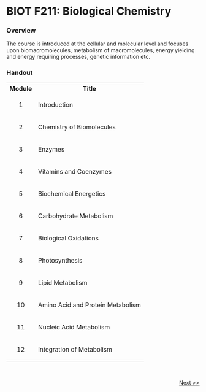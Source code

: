 # BIOT F211: Biological Chemistry
### Overview
<p align = 'justified'> The course is introduced at the cellular and molecular level and focuses upon biomacromolecules, metabolism of
macromolecules, energy yielding and energy requiring processes, genetic information etc. </p>

### Handout
<table>
  <tr>
    <th>Module</th>
    <th>Title</th>
  </tr>
  <tr>
    <td><p align='center'>1</p></td>
    <td>Introduction</td>
  </tr>
  <tr>
    <td><p align='center'>2</p></td>
    <td>Chemistry of Biomolecules</td>
  </tr>
  <tr>
    <td><p align='center'>3</p></td>
    <td>Enzymes</td>
  </tr>
  <tr>
    <td><p align='center'>4</p></td>
    <td>Vitamins and Coenzymes</td>
  </tr>
  <tr>
    <td><p align='center'>5</p></td>
    <td>Biochemical Energetics</td>
  </tr>
  <tr>
    <td><p align='center'>6</p></td>
    <td>Carbohydrate Metabolism</td>
  </tr>
  <tr>
    <td><p align='center'>7</p></td>
    <td>Biological Oxidations</td>
  </tr>
  <tr>
    <td><p align='center'>8</p></td>
    <td>Photosynthesis</td>
  </tr>
  <tr>
    <td><p align='center'>9</p></td>
    <td>Lipid Metabolism</td>
  </tr>
  <tr>
    <td><p align='center'>10</p></td>
    <td>Amino Acid and Protein Metabolism</td>
  </tr>
  <tr>
    <td><p align='center'>11</p></td>
    <td>Nucleic Acid Metabolism</td>
  </tr>
  <tr>
    <td><p align='center'>12</p></td>
    <td>Integration of Metabolism</td>
  </tr>
</table>

<br>

<p align="right"><a href="https://github.com/vennby/BioLib/blob/main/HTML/Module%201.md">Next >></a></p>
